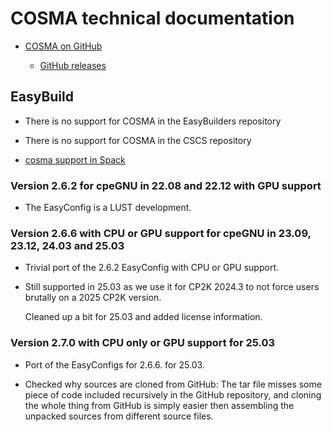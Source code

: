 # COSMA technical documentation

-   [COSMA on GitHub](https://github.com/eth-cscs/COSMA)
    
    -   [GitHub releases](https://github.com/eth-cscs/COSMA/releases)
    
  
## EasyBuild

-   There is no support for COSMA in the EasyBuilders repository

-   There is no support for COSMA in the CSCS repository

-   [cosma support in Spack](https://spack.readthedocs.io/en/latest/package_list.html#cosma)


### Version 2.6.2 for cpeGNU in 22.08 and 22.12 with GPU support

-   The EasyConfig is a LUST development.


### Version 2.6.6 with CPU or GPU support for cpeGNU in 23.09, 23.12, 24.03 and 25.03

-   Trivial port of the 2.6.2 EasyConfig with CPU or GPU support.

-   Still supported in 25.03 as we use it for CP2K 2024.3 to not force users
    brutally on a 2025 CP2K version.
    
    Cleaned up a bit for 25.03 and added license information.


### Version 2.7.0 with CPU only or GPU support for 25.03

-   Port of the EasyConfigs for 2.6.6. for 25.03.

-   Checked why sources are cloned from GitHub: The tar file misses some piece of code
    included recursively in the GitHub repository, and cloning the whole thing from GitHub
    is simply easier then assembling the unpacked sources from different source files.
    